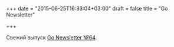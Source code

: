 +++
date = "2015-06-25T16:33:04+03:00"
draft = false
title = "Go Newsletter"

+++

<p>Свежий выпуск&nbsp;<a href="http://golangweekly.com/issues/64">Go Newsletter №64</a>.</p>

